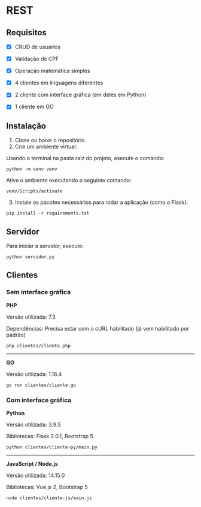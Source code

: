 # REST

## Requisitos

- [x] CRUD de usuários
- [x] Validação de CPF
- [x] Operação matemática simples
- [x] 4 clientes em linguagens diferentes
- [x] 2 cliente com interface gráfica (em deles em Python)
- [x] 1 cliente em GO


## Instalação

1. Clone ou baixe o repositório.
2. Crie um ambiente virtual:

Usando o terminal na pasta raiz do projeto, execute o comando:

```
python -m venv venv
```

Ative o ambiente executando o seguinte comando:

```
venv/Scripts/activate
```

3. Instale os pacotes necessários para rodar a aplicação (como o Flask):

```
pip install -r requirements.txt
```

## Servidor

Para iniciar a servidor, execute:

```
python servidor.py
```

## Clientes

### Sem interface gráfica

**PHP**

Versão utilizada: 7.3

Dependências: Precisa estar com o cURL habilitado (já vem habilitado por padrão)

```
php clientes/cliente.php
```

---

**GO**

Versão utilizada: 1.16.4

```
go run clientes/cliente.go
```


### Com interface gráfica

**Python**

Versão utilizada: 3.9.5

Bibliotecas: Flask 2.0.1, Bootstrap 5

```
python clientes/cliente-py/main.py
```

---

**JavaScript / Node.js**

Versão utilizada: 14.15.0

Bibliotecas: Vue.js 2, Bootstrap 5

```
node clientes/cliente-js/main.js
```
